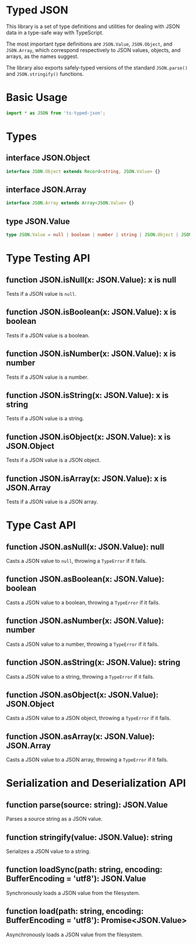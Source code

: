 # Typed JSON

This library is a set of type definitions and utilities
for dealing with JSON data in a type-safe way with TypeScript.

The most important type definitions are `JSON.Value`, `JSON.Object`,
and `JSON.Array`, which correspond respectively to JSON values,
objects, and arrays, as the names suggest.

The library also exports safely-typed versions of the standard `JSON.parse()` and `JSON.stringify()` functions.

# Basic Usage

```ts
import * as JSON from 'ts-typed-json';
```

# Types

## interface JSON.Object

```ts
interface JSON.Object extends Record<string, JSON.Value> {}
```

## interface JSON.Array

```ts
interface JSON.Array extends Array<JSON.Value> {}
```

## type JSON.Value

```ts
type JSON.Value = null | boolean | number | string | JSON.Object | JSON.Array;
```

# Type Testing API

## function JSON.isNull(x: JSON.Value): x is null

Tests if a JSON value is `null`.

## function JSON.isBoolean(x: JSON.Value): x is boolean

Tests if a JSON value is a boolean.

## function JSON.isNumber(x: JSON.Value): x is number

Tests if a JSON value is a number.

## function JSON.isString(x: JSON.Value): x is string

Tests if a JSON value is a string.

## function JSON.isObject(x: JSON.Value): x is JSON.Object

Tests if a JSON value is a JSON object.

## function JSON.isArray(x: JSON.Value): x is JSON.Array

Tests if a JSON value is a JSON array.

# Type Cast API

## function JSON.asNull(x: JSON.Value): null

Casts a JSON value to `null`, throwing a `TypeError` if it fails.

## function JSON.asBoolean(x: JSON.Value): boolean

Casts a JSON value to a boolean, throwing a `TypeError` if it fails.

## function JSON.asNumber(x: JSON.Value): number

Casts a JSON value to a number, throwing a `TypeError` if it fails.

## function JSON.asString(x: JSON.Value): string

Casts a JSON value to a string, throwing a `TypeError` if it fails.

## function JSON.asObject(x: JSON.Value): JSON.Object

Casts a JSON value to a JSON object, throwing a `TypeError` if it fails.

## function JSON.asArray(x: JSON.Value): JSON.Array

Casts a JSON value to a JSON array, throwing a `TypeError` if it fails.


# Serialization and Deserialization API

## function parse(source: string): JSON.Value

Parses a source string as a JSON value.

## function stringify(value: JSON.Value): string

Serializes a JSON value to a string.

## function loadSync(path: string, encoding: BufferEncoding = 'utf8'): JSON.Value

Synchronously loads a JSON value from the filesystem.

## function load(path: string, encoding: BufferEncoding = 'utf8'): Promise<JSON.Value>

Asynchronously loads a JSON value from the filesystem.
